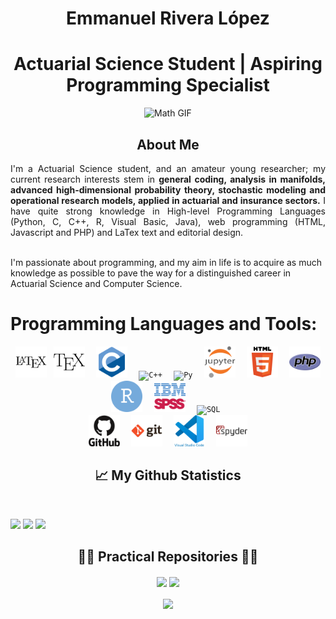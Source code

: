 <div id="header" align="center">
<h1>Emmanuel Rivera López</h1>
</div>
<div align="center">

</div>
  
</a>
<div id="header" align="center">
<h1>
<b> Actuarial Science Student | Aspiring Programming Specialist </b>
</h1>
<img src="https://www.thisiscolossal.com/wp-content/uploads/2017/07/wave-5.gif" alt="Math GIF" width="1000" height="550"/>
</div>
<h2 align="center"> About Me </h2>
<p style="text-align: justify;">
I'm a Actuarial Science student, and an amateur young researcher; my current research interests stem in <b> general coding, analysis in manifolds, advanced high-dimensional probability theory, stochastic modeling and operational research models, applied in actuarial and insurance sectors.</b> I have quite strong knowledge in High-level Programming Languages (Python, C, C++, R, Visual Basic, Java), web programming (HTML, Javascript and PHP) and LaTex text and editorial design. <br><br>

I'm passionate about programming, and my aim in life is to acquire as much knowledge as possible to pave the way for a distinguished career in Actuarial Science and Computer Science.
</p>

# **Programming Languages and Tools:**
<div align = "center">
  <code><img src="https://github.com/devicons/devicon/blob/master/icons/latex/latex-original.svg" title="LaTex" alt="LaTex" width="50" height="50"/> </code>
  <code><img src="https://github.com/devicons/devicon/blob/master/icons/tex/tex-original.svg" title="Tex" alt="Tex" width="50" height="50"/> </code>
  <code> <img src="https://github.com/RetroNumericMaster1929/RetroNumericMaster1929/blob/main/images/c-original.svg" title="C" alt="C" width="50" height="50"/> </code>
  <code> <img src="https://techstack-generator.vercel.app/cpp-icon.svg" title="CPlusPlus" alt="C++" width="50" height="50"/> </code>
  <code> <img src="https://techstack-generator.vercel.app/python-icon.svg" title="Python" alt="Py" width="50" height="50"/> </code>
  <code> <img src="https://github.com/RetroNumericMaster1929/RetroNumericMaster1929/blob/main/images/jupyter-original-wordmark.svg" title="Jupyter Notebook" alt="JPYNB" width="50" height="50"/> </code>
  <code> <img src="https://github.com/devicons/devicon/blob/master/icons/html5/html5-original-wordmark.svg" title="HTML5" alt="HTML" width="50" height="50"/> </code>
  <code> <img src="https://github.com/devicons/devicon/blob/master/icons/php/php-original.svg" title="PHP" alt="PHP" width="50" height="50"/> </code>
  <code> <img src="https://github.com/devicons/devicon/blob/master/icons/rstudio/rstudio-original.svg" title="R" alt="R" width="50" height="50"/> </code>
  <code> <img src="https://github.com/devicons/devicon/blob/master/icons/spss/spss-original.svg" title="SPSS Statistics" alt="SPSS" width="50" height="50"/> </code>
  <code> <img src="https://techstack-generator.vercel.app/mysql-icon.svg" title="mySQL" alt="SQL" width="50" height="50"/> </code> <br>
  <code> <img src="https://github.com/RetroNumericMaster1929/RetroNumericMaster1929/blob/main/images/github-original-wordmark.svg" title="Github" alt="GitHub" width="50" height="50"/> </code> 
  <code> <img src="https://github.com/RetroNumericMaster1929/RetroNumericMaster1929/blob/main/images/git-original-wordmark.svg" title="Git" alt="Git" width="50" height="50"/> </code>
  <code> <img src="https://github.com/devicons/devicon/blob/master/icons/vscode/vscode-original-wordmark.svg" title="Visual Studio Code" alt="VSCode" width="50" height="50"/> </code>
  <code> <img src="https://github.com/devicons/devicon/blob/master/icons/spyder/spyder-original-wordmark.svg" title="Spyder" alt="Spyder" width="50" height="50"/> </code>
</div>

<h2 align ="center">
📈 My Github Statistics 
</h2>
<br>

![](http://github-profile-summary-cards.vercel.app/api/cards/profile-details?username=RetroNumericMaster1929&theme=moonlight) 
![](http://github-profile-summary-cards.vercel.app/api/cards/repos-per-language?username=RetroNumericMaster1929&theme=moonlight) 
![](http://github-profile-summary-cards.vercel.app/api/cards/most-commit-language?username=RetroNumericMaster1929&theme=moonlight)

<h2 align="center">👨‍💻 <b> Practical Repositories </b>👨‍💻</h2>
<div width="100%" align="center">
<a align="left" href=https://github.com/RetroNumericMaster1929/Regression-Analysis-and-Generalized-Linear-Models title="Regression Analysis"><img align="center" height="115" src="https://github-readme-stats.vercel.app/api/pin/?username=RetroNumericMaster1929&repo=Regression-Analysis-and-Generalized-Linear-Models&theme=algolia&border_color=61dafb&border_radius=10"></a>
<a align="right" href=https://github.com/RetroNumericMaster1929/Diploma-in-Programming-Languages-Python-SQL-R title="Diploma in Programming Languages: Python, SQL & R"><img align="center" height="115" src="https://github-readme-stats.vercel.app/api/pin/?username=RetroNumericMaster1929&repo=Diploma-in-Programming-Languages-Python-SQL-R&theme=algolia&border_color=61dafb&border_radius=10"></a> <br><br>
<a align="left" href=https://github.com/RetroNumericMaster1929/Deep-Learning-for-Actuarial-Applications title="Deep Learning for Actuarial Applications"><img align="center" height="115" src="https://github-readme-stats.vercel.app/api/pin/?username=RetroNumericMaster1929&repo=Deep-Learning-for-Actuarial-Applications&theme=algolia&border_color=61dafb&border_radius=10"></a>
